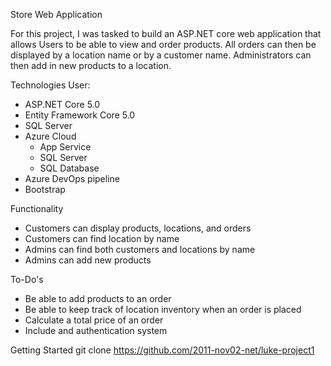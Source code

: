 Store Web Application

For this project, I was tasked to build an ASP.NET core web application that allows Users to be able to view and order products. All orders can then be displayed by a location name or by a customer name. Administrators can then add in new products to a location.

Technologies User:
- ASP.NET Core 5.0
- Entity Framework Core 5.0
- SQL Server
- Azure Cloud
  - App Service
  - SQL Server
  - SQL Database
- Azure DevOps pipeline
- Bootstrap

Functionality
- Customers can display products, locations, and orders
- Customers can find location by name
- Admins can find both customers and locations by name
- Admins can add new products

To-Do's
- Be able to add products to an order
- Be able to keep track of location inventory when an order is placed
- Calculate a total price of an order
- Include and authentication system

Getting Started
git clone https://github.com/2011-nov02-net/luke-project1


